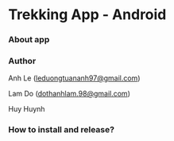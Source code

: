# Trekking App - Android
### About app

### Author 
Anh Le (leduongtuananh97@gmail.com)

Lam Do (dothanhlam.98@gmail.com)

Huy Huynh

### How to install and release?
